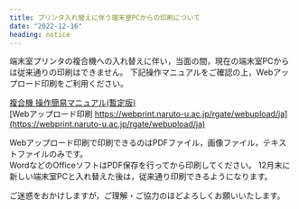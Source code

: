 ```yaml
---
title: プリンタ入れ替えに伴う端末室PCからの印刷について
date: "2022-12-16"
heading: notice
---
```


端末室プリンタの複合機への入れ替えに伴い，当面の間，現在の端末室PCからは従来通りの印刷はできません。
下記操作マニュアルをご確認の上，Webアップロード印刷をご利用ください。  

[複合機 操作簡易マニュアル(暫定版)](IOGateV3_MPF_Manuall_v1.1_ja.pdf)  
[Webアップロード印刷 https://webprint.naruto-u.ac.jp/rgate/webupload/ja](https://webprint.naruto-u.ac.jp/rgate/webupload/ja)  

Webアップロード印刷で印刷できるのはPDFファイル，画像ファイル，テキストファイルのみです。  
WordなどのOfficeソフトはPDF保存を行ってから印刷してください。
12月末に新しい端末室PCと入れ替えた後は，従来通り印刷できるようになります。  

ご迷惑をおかけしますが，ご理解・ご協力のほどよろしくお願いいたします。
